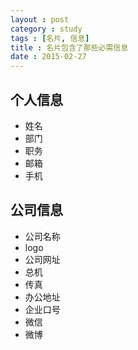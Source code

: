 ```yaml
---
layout : post
category : study
tags : [名片, 信息]
title : 名片包含了那些必需信息
date : 2015-02-27
---
```


## 个人信息

- 姓名
- 部门
- 职务
- 邮箱
- 手机

## 公司信息
- 公司名称
- logo
- 公司网址
- 总机
- 传真
- 办公地址
- 企业口号
- 微信
- 微博

